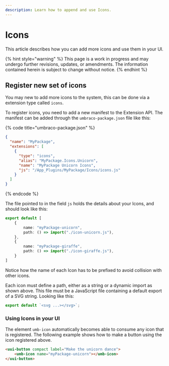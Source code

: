 ```yaml
---
description: Learn how to append and use Icons.
---
```


# Icons

This article describes how you can add more icons and use them in your UI.

{% hint style="warning" %}
This page is a work in progress and may undergo further revisions, updates, or amendments. The information contained herein is subject to change without notice.
{% endhint %}

## Register new set of icons

You may new to add more icons to the system, this can be done via a extension type called `icons`.

To register icons, you need to add a new manifest to the Extension API. The manifest can be added through the `umbraco-package.json` file like this:

{% code title="umbraco-package.json" %}
```json
{
  "name": "MyPackage",
  "extensions": [
    {
      "type": "icons",
      "alias": "MyPackage.Icons.Unicorn",
      "name": "MyPackage Unicorn Icons",
      "js": "/App_Plugins/MyPackage/Icons/icons.js"
    }
  ]
}
```
{% endcode %}

The file pointed to in the field `js` holds the details about your Icons, and should look like this:

```typescript
export default [
    {
        name: "myPackage-unicorn",
        path: () => import("./icon-unicorn.js"),
    },
    {
        name: "myPackage-giraffe",
        path: () => import("./icon-giraffe.js"),
    }
]
```

Notice how the name of each Icon has to be prefixed to avoid collision with other icons.

Each icon must define a path, either as a string or a dynamic import as shown above. This file must be a JavaScript file containing a default export of a SVG string. Looking like this:

```typescript
export default `<svg ...></svg>`;
```

### Using Icons in your UI

The element `umb-icon` automatically becomes able to consume any icon that is registered.
The following example shows how to make a button using the icon registered above.

```html
<uui-button compact label="Make the unicorn dance">
    <umb-icon name="myPackage-unicorn"></umb-icon>
</uui-button>
```
